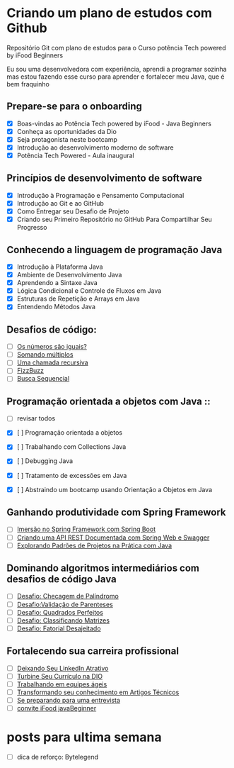
# Criando um plano de estudos com Github
Repositório Git com plano de estudos para o Curso potência Tech powered by iFood Beginners

Eu sou uma desenvolvedora com experiência, aprendi a programar sozinha mas estou fazendo esse curso para aprender e fortalecer meu Java, que é bem fraquinho

## Prepare-se para o onboarding

- [x] Boas-vindas ao Potência Tech powered by iFood - Java Beginners
- [x] Conheça as oportunidades da Dio
- [x] Seja protagonista neste bootcamp
- [x] Introdução ao desenvolvimento moderno de software
- [x] Potência Tech Powered - Aula inaugural

## Princípios de desenvolvimento de software

- [x] Introdução à Programação e Pensamento Computacional
- [x] Introdução ao Git e ao GitHub
- [x] Como Entregar seu Desafio de Projeto
- [x] Criando seu Primeiro Repositório no GitHub Para Compartilhar Seu Progresso

## Conhecendo a linguagem de programação Java

- [x] Introdução à Plataforma Java
- [x] Ambiente de Desenvolvimento Java
- [x] Aprendendo a Sintaxe Java
- [x] Lógica Condicional e Controle de Fluxos em Java
- [x] Estruturas de Repetição e Arrays em Java
- [x] Entendendo Métodos Java

## Desafios de código:
- [ ] [Os números são iguais?](https://web.dio.me/coding/desafio-os-numeros-sao-iguais/algorithm/os-numeros-sao-iguais?back=/track/potencia-tech-powered-ifood-java-beginners&tab=undefined&moduleId=undefined)
- [ ] [Somando múltiplos](https://web.dio.me/coding/desafio-numero-solitario/algorithm/somando-multiplos?back=/track/potencia-tech-powered-ifood-java-beginners&tab=undefined&moduleId=undefined)
- [ ] [Uma chamada recursiva](https://web.dio.me/coding/desafio-adicionando-bits/algorithm/uma-chamada-recursiva?back=/track/potencia-tech-powered-ifood-java-beginners&tab=undefined&moduleId=undefined)
- [ ] [FizzBuzz](https://web.dio.me/coding/desafio-fizzbuzz/algorithm/fizzbuzz?back=/track/potencia-tech-powered-ifood-java-beginners&tab=undefined&moduleId=undefined)
- [ ] [Busca Sequencial](https://web.dio.me/coding/busca-sequencial/algorithm/busca-sequencial?back=/track/potencia-tech-powered-ifood-java-beginners&tab=undefined&moduleId=undefined)

## Programação orientada a objetos com Java ::
- [ ] revisar todos

- [x] [ ] Programação orientada a objetos
- [x] [ ] Trabalhando com Collections Java
- [x] [ ] Debugging Java
- [x] [ ] Tratamento de excessões em Java
- [x] [ ] Abstraindo um bootcamp usando Orientação a Objetos em Java

## Ganhando produtividade com Spring Framework

- [ ] [Imersão no Spring Framework com Spring Boot](https://web.dio.me/course/imersao-no-spring-framework-com-spring-boot/learning/76dae2f8-07b8-4801-b66a-cdc38209ab87?back=/track/potencia-tech-powered-ifood-java-beginners&tab=undefined&moduleId=undefined)
- [ ] [Criando uma API REST Documentada com Spring Web e Swagger](https://web.dio.me/course/criando-uma-api-rest-documentada-com-spring-web-e-swagger/learning/3f1916d5-4837-488a-8359-17ba9099d71c?back=/track/potencia-tech-powered-ifood-java-beginners&tab=undefined&moduleId=undefined)
- [ ] [Explorando Padrões de Projetos na Prática com Java](https://web.dio.me/project/explorando-padroes-de-projetos-na-pratica-com-java/learning/153606ac-4b80-42e6-a8a1-8bf117b60617?back=/track/potencia-tech-powered-ifood-java-beginners&tab=undefined&moduleId=undefined)

## Dominando algoritmos intermediários com desafios de código Java

- [ ] [Desafio: Checagem de Palíndromo](https://web.dio.me/coding/desafio-checagem-de-palindromo/algorithm/checagem-de-palindromos?back=/track/potencia-tech-powered-ifood-java-beginners&tab=undefined&moduleId=undefined)
- [ ] [Desafio:Validação de Parenteses](https://web.dio.me/coding/desafio-validacao-de-parenteses/algorithm/validacao-de-parenteses?back=/track/potencia-tech-powered-ifood-java-beginners&tab=undefined&moduleId=undefined)
- [ ] [Desafio: Quadrados Perfeitos](https://web.dio.me/coding/quadrados-perfeitos/algorithm/quadrados-perfeitos?back=/track/potencia-tech-powered-ifood-java-beginners&tab=undefined&moduleId=undefined)
- [ ] [Desafio: Classificando Matrizes](https://web.dio.me/coding/desafio-classificando-matrizes/algorithm/classificando-matrizes?back=/track/potencia-tech-powered-ifood-java-beginners&tab=undefined&moduleId=undefined)
- [ ] [Desafio: Fatorial Desajeitado](https://web.dio.me/coding/desafio-fatorial-desajeitado/algorithm/fatorial-desajeitado?back=/track/potencia-tech-powered-ifood-java-beginners&tab=undefined&moduleId=undefined)

## Fortalecendo sua carreira profissional

- [ ] [Deixando Seu LinkedIn Atrativo](https://web.dio.me/course/deixando-seu-linkedin-atrativo/learning/1e7414f9-0467-4464-b1df-f924fa69796b?back=/track/potencia-tech-powered-ifood-java-beginners&tab=undefined&moduleId=undefined)
- [ ] [Turbine Seu Currículo na DIO](https://web.dio.me/course/turbine-seu-curriculo-na-dio/learning/a2dd47e9-8b67-4317-b757-6f96b5412a63?back=/track/potencia-tech-powered-ifood-java-beginners&tab=undefined&moduleId=undefined)
- [ ] [Trabalhando em equipes ágeis](https://web.dio.me/course/trabalhando-em-equipes-ageis/learning/1efc7ad9-a0be-4144-8ed4-dbcdd7c3a948?back=/track/potencia-tech-powered-ifood-java-beginners&tab=undefined&moduleId=undefined)
- [ ] [Transformando seu conhecimento em Artigos Técnicos](https://web.dio.me/course/transformando-seu-conhecimento-em-artigos-tecnicos/learning/c41d2747-681f-4b03-adc5-048606660af8?back=/track/potencia-tech-powered-ifood-java-beginners&tab=undefined&moduleId=undefined)
- [ ] [Se preparando para uma entrevista](https://web.dio.me/course/se-preparando-para-uma-entrevista/learning/331205d5-9e2b-4c17-b0af-764d288e4fa3?back=/track/potencia-tech-powered-ifood-java-beginners&tab=undefined&moduleId=undefined)
- [ ] [convite iFood javaBeginner](https://web.dio.me/course/convite-para-o-minha-carreira-tech-potencia-tech-powered-by-ifood/learning/6a21e925-2432-409a-861d-9a3a5a3048c6?back=/track/potencia-tech-powered-ifood-java-beginners&tab=undefined&moduleId=undefined)

# posts para ultima semana
- [ ] dica de reforço: Bytelegend
